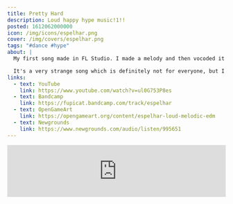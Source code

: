 ```yaml
---
title: Pretty Hard
description: Loud happy hype music!1!!
posted: 1612062000000
icon: /img/icons/espelhar.png
cover: /img/covers/espelhar.png
tags: "#dance #hype"
about: |
  My first song made in FL Studio. I made a melody and then vocoded it with itself, then I sampled it and made a whole song out of it.

  It's a very strange song which is definitely not for everyone, but I like it. :d
links:
  - text: YouTube
    link: https://www.youtube.com/watch?v=ul0G753P8es
  - text: Bandcamp
    link: https://fupicat.bandcamp.com/track/espelhar
  - text: OpenGameArt
    link: https://opengameart.org/content/espelhar-loud-melodic-edm
  - text: Newgrounds
    link: https://www.newgrounds.com/audio/listen/995651
---
```


<iframe style="border: 0; width: 100%; max-width: 700px; margin: auto; height: 120px;" src="https://bandcamp.com/EmbeddedPlayer/track=420157854/size=large/bgcol=333333/linkcol=ffffff/tracklist=false/artwork=small/transparent=true/" seamless><a href="https://fupicat.bandcamp.com/track/espelhar">Espelhar by fupicat</a></iframe>
